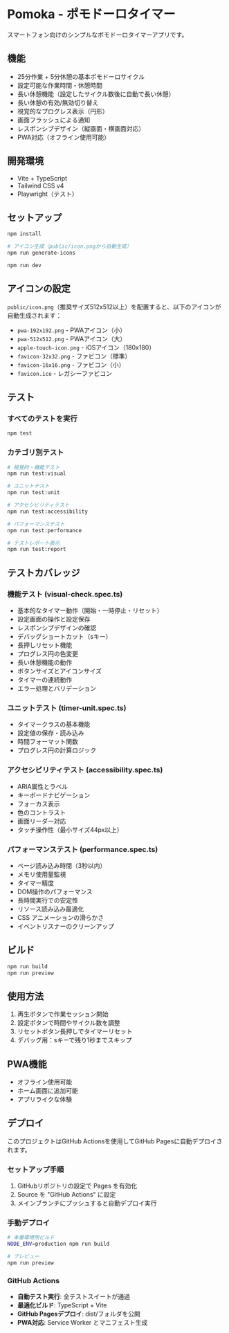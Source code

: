 # Pomoka - ポモドーロタイマー

スマートフォン向けのシンプルなポモドーロタイマーアプリです。

## 機能

- 25分作業 + 5分休憩の基本ポモドーロサイクル
- 設定可能な作業時間・休憩時間
- 長い休憩機能（設定したサイクル数後に自動で長い休憩）
- 長い休憩の有効/無効切り替え
- 視覚的なプログレス表示（円形）
- 画面フラッシュによる通知
- レスポンシブデザイン（縦画面・横画面対応）
- PWA対応（オフライン使用可能）

## 開発環境

- Vite + TypeScript
- Tailwind CSS v4
- Playwright（テスト）

## セットアップ

```bash
npm install

# アイコン生成（public/icon.pngから自動生成）
npm run generate-icons

npm run dev
```

## アイコンの設定

`public/icon.png`（推奨サイズ512x512以上）を配置すると、以下のアイコンが自動生成されます：

- `pwa-192x192.png` - PWAアイコン（小）
- `pwa-512x512.png` - PWAアイコン（大）  
- `apple-touch-icon.png` - iOSアイコン（180x180）
- `favicon-32x32.png` - ファビコン（標準）
- `favicon-16x16.png` - ファビコン（小）
- `favicon.ico` - レガシーファビコン

## テスト

### すべてのテストを実行
```bash
npm test
```

### カテゴリ別テスト
```bash
# 視覚的・機能テスト
npm run test:visual

# ユニットテスト
npm run test:unit

# アクセシビリティテスト
npm run test:accessibility

# パフォーマンステスト
npm run test:performance

# テストレポート表示
npm run test:report
```

## テストカバレッジ

### 機能テスト (visual-check.spec.ts)
- 基本的なタイマー動作（開始・一時停止・リセット）
- 設定画面の操作と設定保存
- レスポンシブデザインの確認
- デバッグショートカット（sキー）
- 長押しリセット機能
- プログレス円の色変更
- 長い休憩機能の動作
- ボタンサイズとアイコンサイズ
- タイマーの連続動作
- エラー処理とバリデーション

### ユニットテスト (timer-unit.spec.ts)
- タイマークラスの基本機能
- 設定値の保存・読み込み
- 時間フォーマット関数
- プログレス円の計算ロジック

### アクセシビリティテスト (accessibility.spec.ts)
- ARIA属性とラベル
- キーボードナビゲーション
- フォーカス表示
- 色のコントラスト
- 画面リーダー対応
- タッチ操作性（最小サイズ44px以上）

### パフォーマンステスト (performance.spec.ts)
- ページ読み込み時間（3秒以内）
- メモリ使用量監視
- タイマー精度
- DOM操作のパフォーマンス
- 長時間実行での安定性
- リソース読み込み最適化
- CSS アニメーションの滑らかさ
- イベントリスナーのクリーンアップ

## ビルド

```bash
npm run build
npm run preview
```

## 使用方法

1. 再生ボタンで作業セッション開始
2. 設定ボタンで時間やサイクル数を調整
3. リセットボタン長押しでタイマーリセット
4. デバッグ用：sキーで残り1秒までスキップ

## PWA機能

- オフライン使用可能
- ホーム画面に追加可能
- アプリライクな体験

## デプロイ

このプロジェクトはGitHub Actionsを使用してGitHub Pagesに自動デプロイされます。

### セットアップ手順

1. GitHubリポジトリの設定で Pages を有効化
2. Source を "GitHub Actions" に設定
3. メインブランチにプッシュすると自動デプロイ実行

### 手動デプロイ

```bash
# 本番環境用ビルド
NODE_ENV=production npm run build

# プレビュー
npm run preview
```

### GitHub Actions

- **自動テスト実行**: 全テストスイートが通過
- **最適化ビルド**: TypeScript + Vite
- **GitHub Pagesデプロイ**: dist/フォルダを公開
- **PWA対応**: Service Worker とマニフェスト生成